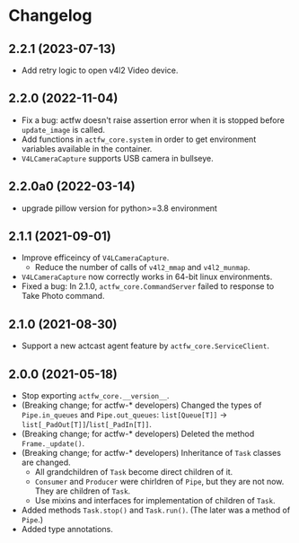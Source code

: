 # Changelog

## 2.2.1 (2023-07-13)

- Add retry logic to open v4l2 Video device.

## 2.2.0 (2022-11-04)

- Fix a bug: actfw doesn't raise assertion error when it is stopped before `update_image` is called.
- Add functions in `actfw_core.system` in order to get environment variables available in the container.
- `V4LCameraCapture` supports USB camera in bullseye.

## 2.2.0a0 (2022-03-14)

- upgrade pillow version for python>=3.8 environment

## 2.1.1 (2021-09-01)

- Improve efficeincy of `V4LCameraCapture`.
  - Reduce the number of calls of `v4l2_mmap` and `v4l2_munmap`.
- `V4LCameraCapture` now correctly works in 64-bit linux environments.
- Fixed a bug: In 2.1.0, `actfw_core.CommandServer` failed to response to Take Photo command.

## 2.1.0 (2021-08-30)

- Support a new actcast agent feature by `actfw_core.ServiceClient`.

## 2.0.0 (2021-05-18)

- Stop exporting `actfw_core.__version__`.
- (Breaking change; for actfw-* developers) Changed the types of `Pipe.in_queues` and `Pipe.out_queues`: `list[Queue[T]]` -> `list[_PadOut[T]]`/`list[_PadIn[T]]`.
- (Breaking change; for actfw-* developers) Deleted the method `Frame._update()`.
- (Breaking change; for actfw-* developers) Inheritance of `Task` classes are changed.
  - All grandchildren of `Task` become direct children of it.
  - `Consumer` and `Producer` were chirldren of `Pipe`, but they are not now.  They are children of `Task`.
  - Use mixins and interfaces for implementation of children of `Task`.
- Added methods `Task.stop()` and `Task.run()`.  (The later was a method of `Pipe`.)
- Added type annotations.

